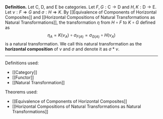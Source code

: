 **Definition.** Let $\mathsf{C}$, $\mathsf{D}$, and $\mathsf{E}$ be categories. Let $F,G:\mathsf{C}\to \mathsf{D}$ and $H,K:\mathsf{D}\to \mathsf{E}$. Let $\nu:F\Rightarrow G$ and $\sigma:H\Rightarrow K$. By [[Equivalence of Components of Horizontal Composites]] and [[Horizontal Compositions of Natural Transformations as Natural Transformations]], the transformation $\eta$ from $H\circ F$ to $K\circ G$ defined as $$\eta_{A}=K(\nu_{A})\circ \sigma_{F(A)}=\sigma_{G(A)}\circ H(\nu_{A})$$is a natural transformation. We call this natural transformation as the **horizontal composition** of $\nu$ and $\sigma$ and denote it as $\sigma*\nu$.
***
Definitions used:
- [[Category]]
- [[Functor]]
- [[Natural Transformation]]

Theorems used:
- [[Equivalence of Components of Horizontal Composites]]
- [[Horizontal Compositions of Natural Transformations as Natural Transformations]]
